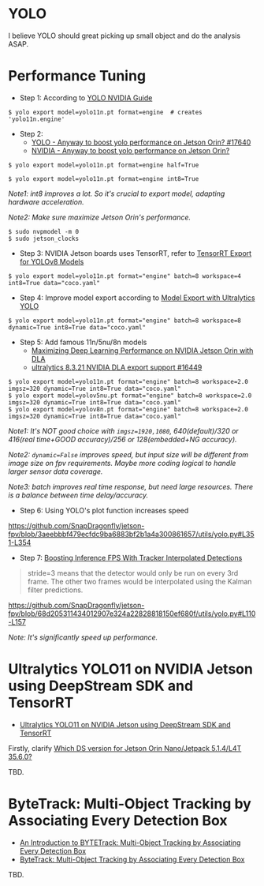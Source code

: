 # YOLO

I believe YOLO should great picking up small object and do the analysis ASAP.

# Performance Tuning

- Step 1: According to [YOLO NVIDIA Guide](https://docs.ultralytics.com/guides/nvidia-jetson/)

```
$ yolo export model=yolo11n.pt format=engine  # creates 'yolo11n.engine'
```

- Step 2: 
  - [YOLO - Anyway to boost yolo performance on Jetson Orin?
#17640](https://github.com/ultralytics/ultralytics/issues/17640)
  - [NVIDIA - Anyway to boost yolo performance on Jetson Orin?](https://forums.developer.nvidia.com/t/anyway-to-boost-yolo-performance-on-jetson-orin/313795)

```
$ yolo export model=yolo11n.pt format=engine half=True
```

```
$ yolo export model=yolo11n.pt format=engine int8=True
```

*Note1: int8 improves a lot. So it's crucial to export model, adapting hardware acceleration.*

*Note2: Make sure maximize Jetson Orin's performance.*

```
$ sudo nvpmodel -m 0
$ sudo jetson_clocks
```

- Step 3: NVIDIA Jetson boards uses TensorRT, refer to [TensorRT Export for YOLOv8 Models](https://docs.ultralytics.com/integrations/tensorrt/) 

```
$ yolo export model=yolo11n.pt format="engine" batch=8 workspace=4 int8=True data="coco.yaml"
```

- Step 4: Improve model export according to [Model Export with Ultralytics YOLO](https://docs.ultralytics.com/modes/export/)

```
$ yolo export model=yolo11n.pt format="engine" batch=8 workspace=8 dynamic=True int8=True data="coco.yaml"
```

- Step 5: Add famous 11n/5nu/8n models
  - [Maximizing Deep Learning Performance on NVIDIA Jetson Orin with DLA](https://developer.nvidia.com/blog/maximizing-deep-learning-performance-on-nvidia-jetson-orin-with-dla/)
  - [ultralytics 8.3.21 NVIDIA DLA export support #16449](https://github.com/ultralytics/ultralytics/pull/16449)

```
$ yolo export model=yolo11n.pt format="engine" batch=8 workspace=2.0 imgsz=320 dynamic=True int8=True data="coco.yaml"
$ yolo export model=yolov5nu.pt format="engine" batch=8 workspace=2.0 imgsz=320 dynamic=True int8=True data="coco.yaml"
$ yolo export model=yolov8n.pt format="engine" batch=8 workspace=2.0 imgsz=320 dynamic=True int8=True data="coco.yaml"
```

*Note1: It's NOT good choice with `imgsz=1920,1080`, 640(default)/320 or 416(real time+GOOD accuracy)/256 or 128(embedded+NG accuracy).*

*Note2: `dynamic=False` improves speed, but input size will be different from image size on fpv requirements. Maybe more coding logical to handle larger sensor data coverage.*

*Note3: batch improves real time response, but need large resources. There is a balance between time delay/accuracy.*

- Step 6: Using YOLO's plot function increases speed

https://github.com/SnapDragonfly/jetson-fpv/blob/3aeebbbf479ecfdc9ba6883bf2b1a4a300861657/utils/yolo.py#L351-L354

- Step 7: [Boosting Inference FPS With Tracker Interpolated Detections](https://y-t-g.github.io/tutorials/yolo-tracker-interpolate/)

> stride=3 means that the detector would only be run on every 3rd frame. The other two frames would be interpolated using the Kalman filter predictions.

https://github.com/SnapDragonfly/jetson-fpv/blob/68d205311434012907e324a22828818150ef680f/utils/yolo.py#L110-L157

*Note: It's significantly speed up performance.*

# Ultralytics YOLO11 on NVIDIA Jetson using DeepStream SDK and TensorRT

- [Ultralytics YOLO11 on NVIDIA Jetson using DeepStream SDK and TensorRT](https://docs.ultralytics.com/guides/deepstream-nvidia-jetson/)

Firstly, clarify [Which DS version for Jetson Orin Nano/Jetpack 5.1.4/L4T 35.6.0?](https://forums.developer.nvidia.com/t/which-ds-version-for-jetson-orin-nano-jetpack-5-1-4-l4t-35-6-0/314452)

TBD. 

# ByteTrack: Multi-Object Tracking by Associating Every Detection Box

- [An Introduction to BYTETrack: Multi-Object Tracking by Associating Every Detection Box](https://www.datature.io/blog/introduction-to-bytetrack-multi-object-tracking-by-associating-every-detection-box)
- [ByteTrack: Multi-Object Tracking by Associating Every Detection Box](https://github.com/ifzhang/ByteTrack)

TBD.